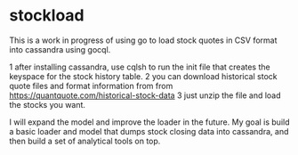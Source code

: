 # stockload
This is a work in progress of using go to load stock quotes in CSV format into cassandra using gocql.

1 after installing cassandra, use cqlsh to run the init file that creates the keyspace for the stock history table.
2 you can download historical stock quote files and format information from from https://quantquote.com/historical-stock-data
3 just unzip the file and load the stocks you want. 

I will expand the model and improve the loader in the future. 
My goal is build a basic loader and model that dumps stock closing data into cassandra, and then build a set of analytical tools on top.
